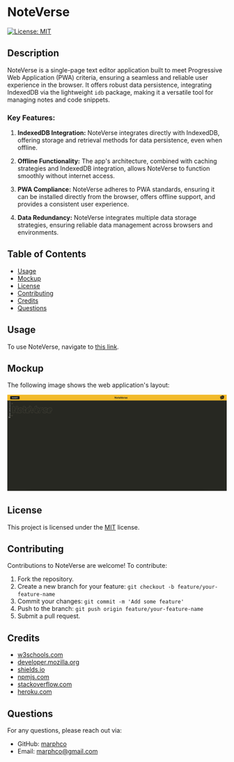 # NoteVerse
[![License: MIT](https://img.shields.io/badge/License-MIT-yellow.svg)](https://opensource.org/licenses/MIT)

## Description
NoteVerse is a single-page text editor application built to meet Progressive Web Application (PWA) criteria, ensuring a seamless and reliable user experience in the browser. It offers robust data persistence, integrating IndexedDB via the lightweight `idb` package, making it a versatile tool for managing notes and code snippets.

### Key Features:

1. **IndexedDB Integration:** NoteVerse integrates directly with IndexedDB, offering storage and retrieval methods for data persistence, even when offline.

2. **Offline Functionality:** The app's architecture, combined with caching strategies and IndexedDB integration, allows NoteVerse to function smoothly without internet access.

3. **PWA Compliance:** NoteVerse adheres to PWA standards, ensuring it can be installed directly from the browser, offers offline support, and provides a consistent user experience.

4. **Data Redundancy:** NoteVerse integrates multiple data storage strategies, ensuring reliable data management across browsers and environments.

## Table of Contents
- [Usage](#usage)
- [Mockup](#mockup)
- [License](#license)
- [Contributing](#contributing)
- [Credits](#credits)
- [Questions](#questions)

## Usage
To use NoteVerse, navigate to [this link](https://noteverse-92fca5237b29.herokuapp.com/).

## Mockup
The following image shows the web application's layout:

![Desktop screen size visualization.](/client/src/images/NoteVerse-screenshot.png)

## License
This project is licensed under the [MIT](https://opensource.org/licenses/MIT) license.

## Contributing
Contributions to NoteVerse are welcome! To contribute:
1. Fork the repository.
2. Create a new branch for your feature: `git checkout -b feature/your-feature-name`
3. Commit your changes: `git commit -m 'Add some feature'`
4. Push to the branch: `git push origin feature/your-feature-name`
5. Submit a pull request.

## Credits
- [w3schools.com](https://w3schools.com)
- [developer.mozilla.org](https://developer.mozilla.org/en-US/)
- [shields.io](https://shields.io/)
- [npmjs.com](https://docs.npmjs.com/)
- [stackoverflow.com](https://stackoverflow.com/questions/)
- [heroku.com](https://devcenter.heroku.com/categories/reference/)

## Questions
For any questions, please reach out via:
- GitHub: [marphco](https://github.com/marphco)
- Email: [marphco@gmail.com](mailto:marphco@gmail.com)
